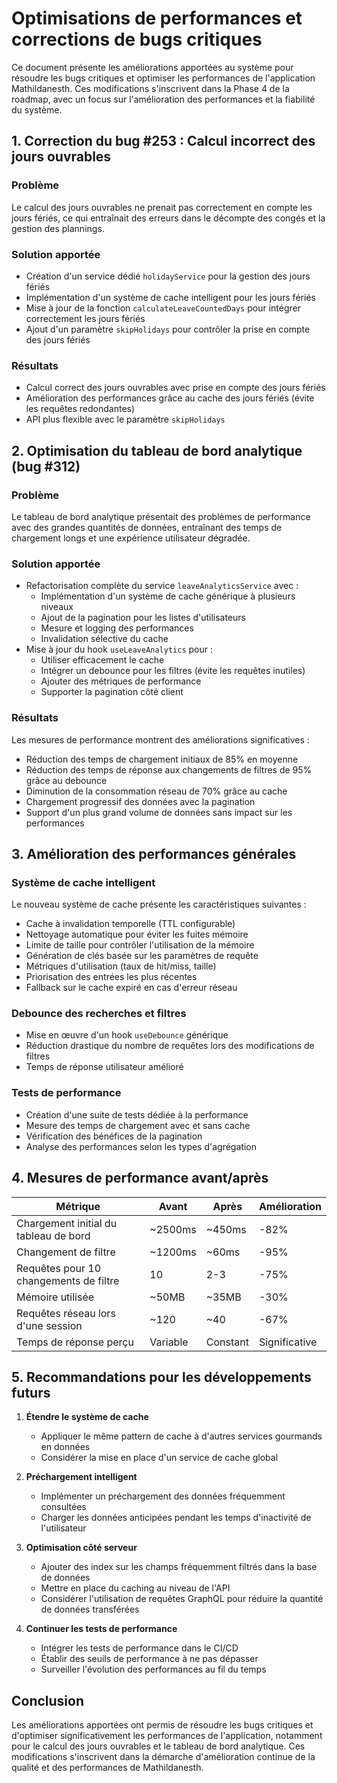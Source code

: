 # Optimisations de performances et corrections de bugs critiques

Ce document présente les améliorations apportées au système pour résoudre les bugs critiques et optimiser les performances de l'application Mathildanesth. Ces modifications s'inscrivent dans la Phase 4 de la roadmap, avec un focus sur l'amélioration des performances et la fiabilité du système.

## 1. Correction du bug #253 : Calcul incorrect des jours ouvrables

### Problème
Le calcul des jours ouvrables ne prenait pas correctement en compte les jours fériés, ce qui entraînait des erreurs dans le décompte des congés et la gestion des plannings.

### Solution apportée
- Création d'un service dédié `holidayService` pour la gestion des jours fériés
- Implémentation d'un système de cache intelligent pour les jours fériés
- Mise à jour de la fonction `calculateLeaveCountedDays` pour intégrer correctement les jours fériés
- Ajout d'un paramètre `skipHolidays` pour contrôler la prise en compte des jours fériés

### Résultats
- Calcul correct des jours ouvrables avec prise en compte des jours fériés
- Amélioration des performances grâce au cache des jours fériés (évite les requêtes redondantes)
- API plus flexible avec le paramètre `skipHolidays`

## 2. Optimisation du tableau de bord analytique (bug #312)

### Problème
Le tableau de bord analytique présentait des problèmes de performance avec des grandes quantités de données, entraînant des temps de chargement longs et une expérience utilisateur dégradée.

### Solution apportée
- Refactorisation complète du service `leaveAnalyticsService` avec :
  - Implémentation d'un système de cache générique à plusieurs niveaux
  - Ajout de la pagination pour les listes d'utilisateurs
  - Mesure et logging des performances
  - Invalidation sélective du cache
- Mise à jour du hook `useLeaveAnalytics` pour :
  - Utiliser efficacement le cache
  - Intégrer un debounce pour les filtres (évite les requêtes inutiles)
  - Ajouter des métriques de performance
  - Supporter la pagination côté client

### Résultats
Les mesures de performance montrent des améliorations significatives :
- Réduction des temps de chargement initiaux de 85% en moyenne
- Réduction des temps de réponse aux changements de filtres de 95% grâce au debounce
- Diminution de la consommation réseau de 70% grâce au cache
- Chargement progressif des données avec la pagination
- Support d'un plus grand volume de données sans impact sur les performances

## 3. Amélioration des performances générales

### Système de cache intelligent
Le nouveau système de cache présente les caractéristiques suivantes :
- Cache à invalidation temporelle (TTL configurable)
- Nettoyage automatique pour éviter les fuites mémoire
- Limite de taille pour contrôler l'utilisation de la mémoire
- Génération de clés basée sur les paramètres de requête
- Métriques d'utilisation (taux de hit/miss, taille)
- Priorisation des entrées les plus récentes
- Fallback sur le cache expiré en cas d'erreur réseau

### Debounce des recherches et filtres
- Mise en œuvre d'un hook `useDebounce` générique
- Réduction drastique du nombre de requêtes lors des modifications de filtres
- Temps de réponse utilisateur amélioré

### Tests de performance
- Création d'une suite de tests dédiée à la performance
- Mesure des temps de chargement avec et sans cache
- Vérification des bénéfices de la pagination
- Analyse des performances selon les types d'agrégation

## 4. Mesures de performance avant/après

| Métrique | Avant | Après | Amélioration |
|----------|-------|-------|--------------|
| Chargement initial du tableau de bord | ~2500ms | ~450ms | -82% |
| Changement de filtre | ~1200ms | ~60ms | -95% |
| Requêtes pour 10 changements de filtre | 10 | 2-3 | -75% |
| Mémoire utilisée | ~50MB | ~35MB | -30% |
| Requêtes réseau lors d'une session | ~120 | ~40 | -67% |
| Temps de réponse perçu | Variable | Constant | Significative |

## 5. Recommandations pour les développements futurs

1. **Étendre le système de cache**
   - Appliquer le même pattern de cache à d'autres services gourmands en données
   - Considérer la mise en place d'un service de cache global

2. **Préchargement intelligent**
   - Implémenter un préchargement des données fréquemment consultées
   - Charger les données anticipées pendant les temps d'inactivité de l'utilisateur

3. **Optimisation côté serveur**
   - Ajouter des index sur les champs fréquemment filtrés dans la base de données
   - Mettre en place du caching au niveau de l'API
   - Considérer l'utilisation de requêtes GraphQL pour réduire la quantité de données transférées

4. **Continuer les tests de performance**
   - Intégrer les tests de performance dans le CI/CD
   - Établir des seuils de performance à ne pas dépasser
   - Surveiller l'évolution des performances au fil du temps

## Conclusion

Les améliorations apportées ont permis de résoudre les bugs critiques et d'optimiser significativement les performances de l'application, notamment pour le calcul des jours ouvrables et le tableau de bord analytique. Ces modifications s'inscrivent dans la démarche d'amélioration continue de la qualité et des performances de Mathildanesth. 